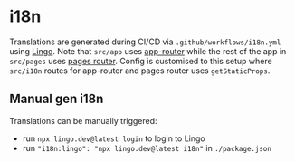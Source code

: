 # i18n

Translations are generated during CI/CD via `.github/workflows/i18n.yml` using
[Lingo](https://lingo.dev). Note that `src/app` uses
[app-router](https://next-intl.dev/docs/getting-started/app-router/with-i18n-routing)
while the rest of the app in `src/pages` uses
[pages router](https://next-intl.dev/docs/getting-started/pages-router). Config
is customised to this setup where `src/i18n` routes for app-router and pages
router uses `getStaticProps`.

## Manual gen i18n

Translations can be manually triggered:

- run `npx lingo.dev@latest login` to login to Lingo
- run `"i18n:lingo": "npx lingo.dev@latest i18n"` in `./package.json`
